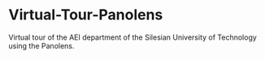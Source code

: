 # Virtual-Tour-Panolens
Virtual tour of the AEI department of the Silesian University of Technology using the Panolens.
